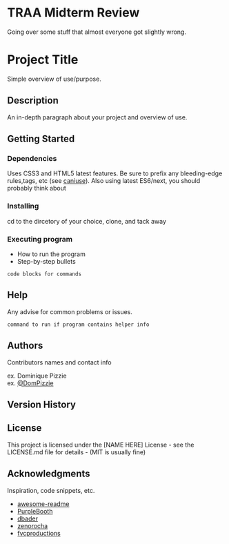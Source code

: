# TRAA Midterm Review

Going over some stuff that almost everyone got slightly wrong.


# Project Title

Simple overview of use/purpose.

## Description

An in-depth paragraph about your project and overview of use.

## Getting Started

### Dependencies

Uses CSS3 and HTML5 latest features. Be sure to prefix any 
bleeding-edge rules,tags, etc (see [caniuse](http://github.com)).
Also using  latest ES6/next, you should probably think about


### Installing

cd to the dircetory of your choice, clone, and tack away

### Executing program

* How to run the program
* Step-by-step bullets
```
code blocks for commands
```

## Help

Any advise for common problems or issues.
```
command to run if program contains helper info
```

## Authors

Contributors names and contact info

ex. Dominique Pizzie  
ex. [@DomPizzie](https://twitter.com/dompizzie)

## Version History



## License

This project is licensed under the [NAME HERE] License - see the LICENSE.md file for details - (MIT is usually fine)

## Acknowledgments

Inspiration, code snippets, etc.
* [awesome-readme](https://github.com/matiassingers/awesome-readme)
* [PurpleBooth](https://gist.github.com/PurpleBooth/109311bb0361f32d87a2)
* [dbader](https://github.com/dbader/readme-template)
* [zenorocha](https://gist.github.com/zenorocha/4526327)
* [fvcproductions](https://gist.github.com/fvcproductions/1bfc2d4aecb01a834b46)